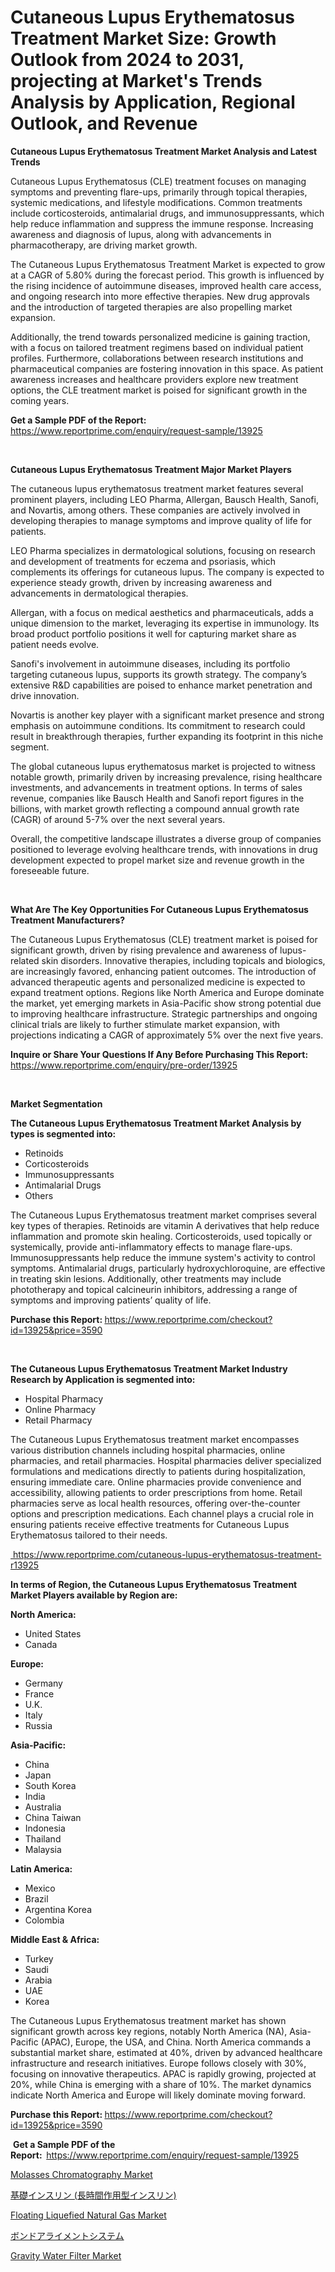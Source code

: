 <p><h1>Cutaneous Lupus Erythematosus Treatment Market Size: Growth Outlook from 2024 to 2031, projecting at Market's Trends Analysis by Application, Regional Outlook, and Revenue</h1></p><p><strong>Cutaneous Lupus Erythematosus Treatment Market Analysis and Latest Trends</strong></p>
<p><p>Cutaneous Lupus Erythematosus (CLE) treatment focuses on managing symptoms and preventing flare-ups, primarily through topical therapies, systemic medications, and lifestyle modifications. Common treatments include corticosteroids, antimalarial drugs, and immunosuppressants, which help reduce inflammation and suppress the immune response. Increasing awareness and diagnosis of lupus, along with advancements in pharmacotherapy, are driving market growth. </p><p>The Cutaneous Lupus Erythematosus Treatment Market is expected to grow at a CAGR of 5.80% during the forecast period. This growth is influenced by the rising incidence of autoimmune diseases, improved health care access, and ongoing research into more effective therapies. New drug approvals and the introduction of targeted therapies are also propelling market expansion. </p><p>Additionally, the trend towards personalized medicine is gaining traction, with a focus on tailored treatment regimens based on individual patient profiles. Furthermore, collaborations between research institutions and pharmaceutical companies are fostering innovation in this space. As patient awareness increases and healthcare providers explore new treatment options, the CLE treatment market is poised for significant growth in the coming years.</p></p>
<p><strong>Get a Sample PDF of the Report:&nbsp;</strong> <a href="https://www.reportprime.com/enquiry/request-sample/13925">https://www.reportprime.com/enquiry/request-sample/13925</a></p>
<p>&nbsp;</p>
<p><strong>Cutaneous Lupus Erythematosus Treatment Major Market Players</strong></p>
<p><p>The cutaneous lupus erythematosus treatment market features several prominent players, including LEO Pharma, Allergan, Bausch Health, Sanofi, and Novartis, among others. These companies are actively involved in developing therapies to manage symptoms and improve quality of life for patients.</p><p>LEO Pharma specializes in dermatological solutions, focusing on research and development of treatments for eczema and psoriasis, which complements its offerings for cutaneous lupus. The company is expected to experience steady growth, driven by increasing awareness and advancements in dermatological therapies. </p><p>Allergan, with a focus on medical aesthetics and pharmaceuticals, adds a unique dimension to the market, leveraging its expertise in immunology. Its broad product portfolio positions it well for capturing market share as patient needs evolve.</p><p>Sanofi's involvement in autoimmune diseases, including its portfolio targeting cutaneous lupus, supports its growth strategy. The company’s extensive R&D capabilities are poised to enhance market penetration and drive innovation.</p><p>Novartis is another key player with a significant market presence and strong emphasis on autoimmune conditions. Its commitment to research could result in breakthrough therapies, further expanding its footprint in this niche segment.</p><p>The global cutaneous lupus erythematosus market is projected to witness notable growth, primarily driven by increasing prevalence, rising healthcare investments, and advancements in treatment options. In terms of sales revenue, companies like Bausch Health and Sanofi report figures in the billions, with market growth reflecting a compound annual growth rate (CAGR) of around 5-7% over the next several years.</p><p>Overall, the competitive landscape illustrates a diverse group of companies positioned to leverage evolving healthcare trends, with innovations in drug development expected to propel market size and revenue growth in the foreseeable future.</p></p>
<p>&nbsp;</p>
<p><strong>What Are The Key Opportunities For Cutaneous Lupus Erythematosus Treatment Manufacturers?</strong></p>
<p><p>The Cutaneous Lupus Erythematosus (CLE) treatment market is poised for significant growth, driven by rising prevalence and awareness of lupus-related skin disorders. Innovative therapies, including topicals and biologics, are increasingly favored, enhancing patient outcomes. The introduction of advanced therapeutic agents and personalized medicine is expected to expand treatment options. Regions like North America and Europe dominate the market, yet emerging markets in Asia-Pacific show strong potential due to improving healthcare infrastructure. Strategic partnerships and ongoing clinical trials are likely to further stimulate market expansion, with projections indicating a CAGR of approximately 5% over the next five years.</p></p>
<p><strong>Inquire or Share Your Questions If Any Before Purchasing This Report:</strong> <a href="https://www.reportprime.com/enquiry/pre-order/13925">https://www.reportprime.com/enquiry/pre-order/13925</a></p>
<p>&nbsp;</p>
<p><strong>Market Segmentation</strong></p>
<p><strong>The Cutaneous Lupus Erythematosus Treatment Market Analysis by types is segmented into:</strong></p>
<p><ul><li>Retinoids</li><li>Corticosteroids</li><li>Immunosuppressants</li><li>Antimalarial Drugs</li><li>Others</li></ul></p>
<p><p>The Cutaneous Lupus Erythematosus treatment market comprises several key types of therapies. Retinoids are vitamin A derivatives that help reduce inflammation and promote skin healing. Corticosteroids, used topically or systemically, provide anti-inflammatory effects to manage flare-ups. Immunosuppressants help reduce the immune system's activity to control symptoms. Antimalarial drugs, particularly hydroxychloroquine, are effective in treating skin lesions. Additionally, other treatments may include phototherapy and topical calcineurin inhibitors, addressing a range of symptoms and improving patients’ quality of life.</p></p>
<p><strong>Purchase this Report:&nbsp;</strong><a href="https://www.reportprime.com/checkout?id=13925&price=3590">https://www.reportprime.com/checkout?id=13925&price=3590</a></p>
<p>&nbsp;</p>
<p><strong>The Cutaneous Lupus Erythematosus Treatment Market Industry Research by Application is segmented into:</strong></p>
<p><ul><li>Hospital Pharmacy</li><li>Online Pharmacy</li><li>Retail Pharmacy</li></ul></p>
<p><p>The Cutaneous Lupus Erythematosus treatment market encompasses various distribution channels including hospital pharmacies, online pharmacies, and retail pharmacies. Hospital pharmacies deliver specialized formulations and medications directly to patients during hospitalization, ensuring immediate care. Online pharmacies provide convenience and accessibility, allowing patients to order prescriptions from home. Retail pharmacies serve as local health resources, offering over-the-counter options and prescription medications. Each channel plays a crucial role in ensuring patients receive effective treatments for Cutaneous Lupus Erythematosus tailored to their needs.</p></p>
<p><a href="https://www.reportprime.com/cutaneous-lupus-erythematosus-treatment-r13925">&nbsp;https://www.reportprime.com/cutaneous-lupus-erythematosus-treatment-r13925</a></p>
<p><strong>In terms of Region, the Cutaneous Lupus Erythematosus Treatment Market Players available by Region are:</strong></p>
<p>
    <p> <strong> North America: </strong>
        <ul>
            <li>United States</li>
            <li>Canada</li>
        </ul>
        </p> 
    <p> <strong> Europe: </strong>
        <ul>
            <li>Germany</li>
            <li>France</li>
            <li>U.K.</li>
            <li>Italy</li>
            <li>Russia</li>
        </ul>
        </p> 
    <p> <strong> Asia-Pacific: </strong>
        <ul>
            <li>China</li>
            <li>Japan</li>
            <li>South Korea</li>
            <li>India</li>
            <li>Australia</li>
            <li>China Taiwan</li>
            <li>Indonesia</li>
            <li>Thailand</li>
            <li>Malaysia</li>
        </ul>
        </p> 
    <p> <strong> Latin America: </strong>
        <ul>
            <li>Mexico</li>
            <li>Brazil</li>
            <li>Argentina Korea</li>
            <li>Colombia</li>
        </ul>
        </p> 
    <p> <strong> Middle East & Africa: </strong>
        <ul>
            <li>Turkey</li>
            <li>Saudi</li>
            <li>Arabia</li>
            <li>UAE</li>
            <li>Korea</li>
        </ul>
    </p>
    </p>
<p><p>The Cutaneous Lupus Erythematosus treatment market has shown significant growth across key regions, notably North America (NA), Asia-Pacific (APAC), Europe, the USA, and China. North America commands a substantial market share, estimated at 40%, driven by advanced healthcare infrastructure and research initiatives. Europe follows closely with 30%, focusing on innovative therapeutics. APAC is rapidly growing, projected at 20%, while China is emerging with a share of 10%. The market dynamics indicate North America and Europe will likely dominate moving forward.</p></p>
<p><strong>Purchase this Report: </strong><a href="https://www.reportprime.com/checkout?id=13925&price=3590">https://www.reportprime.com/checkout?id=13925&price=3590</a></p>
<p>&nbsp;<strong>Get a Sample PDF of the Report:&nbsp;&nbsp;</strong><a href="https://www.reportprime.com/enquiry/request-sample/13925">https://www.reportprime.com/enquiry/request-sample/13925</a></p>
<p><strong></strong></p>
<p><p><a href="https://medium.com/@eltaroberts99/this-report-aims-to-provide-a-comprehensive-presentation-of-the-global-market-for-molasses-1ce3997f8c0c">Molasses Chromatography Market</a></p><p><a href="https://medium.com/@henriettemills1/basal-insulin-long-acting-insulin-market-%E3%81%AF-%E3%82%B3%E3%82%B9%E3%83%88%E7%AE%A1%E7%90%86%E3%81%A8%E5%8A%B9%E7%8E%87%E5%90%91%E4%B8%8A%E3%82%92%E5%84%AA%E5%85%88%E3%81%97%E3%81%BE%E3%81%99-%E3%81%95%E3%82%89%E3%81%AB-%E5%A0%B1%E5%91%8A%E6%9B%B8%E3%81%AF%E5%B8%82%E5%A0%B4%E3%81%AE%E9%9C%80%E8%A6%81%E9%9D%A2%E3%81%A8%E4%BE%9B%E7%B5%A6%E9%9D%A2%E3%81%AE%E4%B8%A1%E6%96%B9%E3%82%92%E3%82%AB%E3%83%90%E3%83%BC%E3%81%97%E3%81%A6%E3%81%84%E3%81%BE%E3%81%99-37129318c31a">基礎インスリン (長時間作用型インスリン)</a></p><p><a href="https://issuu.com/reportprime-2/docs/floating-liquefied-natural-gas-mark_72621120ea8db5">Floating Liquefied Natural Gas Market</a></p><p><a href="https://medium.com/@randallrunte2023/bond-alignment-system-market-%E3%81%AE%E3%82%B0%E3%83%AD%E3%83%BC%E3%83%90%E3%83%AB%E5%B8%82%E5%A0%B4%E6%A6%82%E8%A6%81%E3%81%AF-%E4%B8%96%E7%95%8C%E3%81%8A%E3%82%88%E3%81%B3%E4%B8%BB%E8%A6%81%E5%B8%82%E5%A0%B4%E3%81%AB%E3%81%8A%E3%81%91%E3%82%8B%E6%A5%AD%E7%95%8C%E3%81%AB%E5%BD%B1%E9%9F%BF%E3%82%92%E4%B8%8E%E3%81%88%E3%82%8B%E4%B8%BB%E8%A6%81%E3%81%AA%E3%83%88%E3%83%AC%E3%83%B3%E3%83%89%E3%81%AB%E3%81%A4%E3%81%84%E3%81%A6-%E7%8B%AC%E8%87%AA%E3%81%AE%E8%A6%96%E7%82%B9%E3%82%92%E6%8F%90%E4%BE%9B%E3%81%97%E3%81%BE%E3%81%99-26d2a53698fa">ボンドアライメントシステム</a></p><p><a href="https://www.linkedin.com/pulse/global-gravity-water-filter-industry-analysis-report-market-size-lv3ae?trackingId=94m2DldVTdCYnD0vwB1t2g%3D%3D">Gravity Water Filter Market</a></p></p>
